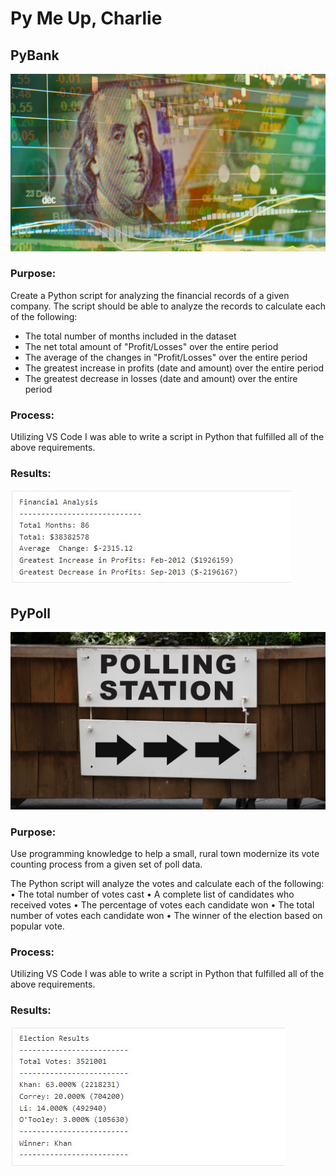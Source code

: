 # Py Me Up, Charlie

## PyBank
![Screenshot](Screenshots/Ben.jpg "Screenshot")

### Purpose:
Create a Python script for analyzing the financial records of a given company.
The script should be able to analyze the records to calculate each of the following:

-	The total number of months included in the dataset
-	The net total amount of "Profit/Losses" over the entire period
-	The average of the changes in "Profit/Losses" over the entire period
-	The greatest increase in profits (date and amount) over the entire period
-	The greatest decrease in losses (date and amount) over the entire period

### Process:
Utilizing VS Code I was able to write a script in Python that fulfilled all of the above requirements.

### Results:

![Screenshot](Screenshots/Fin1.jpg "Screenshot")


## PyPoll
![Screenshot](Screenshots/Poll.jpg "Screenshot")

### Purpose:
Use programming knowledge to help a small, rural town modernize its vote counting process from a given set of poll data.

The Python script will analyze the votes and calculate each of the following:
•  The total number of votes cast
•  A complete list of candidates who received votes
•  The percentage of votes each candidate won
•  The total number of votes each candidate won
•  The winner of the election based on popular vote.

### Process:
Utilizing VS Code I was able to write a script in Python that fulfilled all of the above requirements.

### Results:
![Screenshot](Screenshots/Poll1.jpg "Screenshot")
